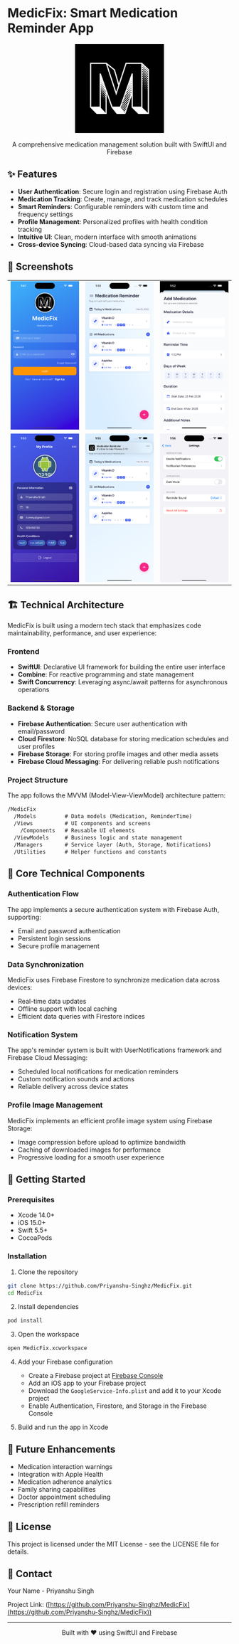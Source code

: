 # MedicFix: Smart Medication Reminder App

<p align="center">
  <!-- You'll replace this with your actual app logo -->
  <img src="ScreenShots/playstore.png" alt="MedicFix Logo" width="200">
</p>

<p align="center">
  A comprehensive medication management solution built with SwiftUI and Firebase
</p>

## ✨ Features

- **User Authentication**: Secure login and registration using Firebase Auth
- **Medication Tracking**: Create, manage, and track medication schedules
- **Smart Reminders**: Configurable reminders with custom time and frequency settings
- **Profile Management**: Personalized profiles with health condition tracking
- **Intuitive UI**: Clean, modern interface with smooth animations
- **Cross-device Syncing**: Cloud-based data syncing via Firebase

## 📱 Screenshots

<p align="center">
  <table>
    <tr>
      <!-- Replace these with actual screenshots -->
      <td><img src="ScreenShots/login_screen.png" width="200"></td>
      <td><img src="ScreenShots/medication_list.png" width="200"></td>
      <td><img src="ScreenShots/add_medication.png" width="200"></td>
    </tr>
    <tr>
      <td><img src="ScreenShots/profile.png" width="200"></td>
      <td><img src="ScreenShots/reminders.png" width="200"></td>
      <td><img src="ScreenShots/settings.png" width="200"></td>
    </tr>
  </table>
</p>

## 🏗️ Technical Architecture

MedicFix is built using a modern tech stack that emphasizes code maintainability, performance, and user experience:

### Frontend
- **SwiftUI**: Declarative UI framework for building the entire user interface
- **Combine**: For reactive programming and state management
- **Swift Concurrency**: Leveraging async/await patterns for asynchronous operations

### Backend & Storage
- **Firebase Authentication**: Secure user authentication with email/password
- **Cloud Firestore**: NoSQL database for storing medication schedules and user profiles
- **Firebase Storage**: For storing profile images and other media assets
- **Firebase Cloud Messaging**: For delivering reliable push notifications

### Project Structure

The app follows the MVVM (Model-View-ViewModel) architecture pattern:

```
/MedicFix
  /Models         # Data models (Medication, ReminderTime)
  /Views          # UI components and screens
    /Components   # Reusable UI elements
  /ViewModels     # Business logic and state management
  /Managers       # Service layer (Auth, Storage, Notifications)
  /Utilities      # Helper functions and constants
```

## 🔧 Core Technical Components

### Authentication Flow

The app implements a secure authentication system with Firebase Auth, supporting:
- Email and password authentication
- Persistent login sessions
- Secure profile management

### Data Synchronization

MedicFix uses Firebase Firestore to synchronize medication data across devices:
- Real-time data updates
- Offline support with local caching
- Efficient data queries with Firestore indices

### Notification System

The app's reminder system is built with UserNotifications framework and Firebase Cloud Messaging:
- Scheduled local notifications for medication reminders
- Custom notification sounds and actions
- Reliable delivery across device states

### Profile Image Management

MedicFix implements an efficient profile image system using Firebase Storage:
- Image compression before upload to optimize bandwidth
- Caching of downloaded images for performance
- Progressive loading for a smooth user experience

## 🚀 Getting Started

### Prerequisites

- Xcode 14.0+
- iOS 15.0+
- Swift 5.5+
- CocoaPods

### Installation

1. Clone the repository
```bash
git clone https://github.com/Priyanshu-Singhz/MedicFix.git
cd MedicFix
```

2. Install dependencies
```bash
pod install
```

3. Open the workspace
```bash
open MedicFix.xcworkspace
```

4. Add your Firebase configuration
   - Create a Firebase project at [Firebase Console](https://console.firebase.google.com/)
   - Add an iOS app to your Firebase project
   - Download the `GoogleService-Info.plist` and add it to your Xcode project
   - Enable Authentication, Firestore, and Storage in the Firebase Console

5. Build and run the app in Xcode

## 🔮 Future Enhancements

- Medication interaction warnings
- Integration with Apple Health
- Medication adherence analytics
- Family sharing capabilities
- Doctor appointment scheduling
- Prescription refill reminders

## 📄 License

This project is licensed under the MIT License - see the LICENSE file for details.

## 🤝 Contact

Your Name - Priyanshu Singh

Project Link: ([https://github.com/Priyanshu-Singhz/MedicFix](https://github.com/Priyanshu-Singhz/MedicFix))

---

<p align="center">
Built with ❤️ using SwiftUI and Firebase
</p>
